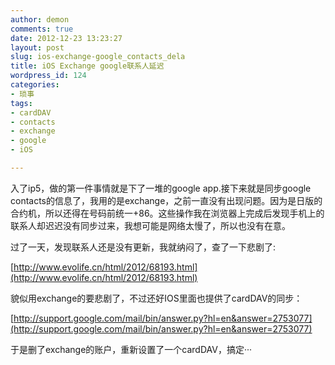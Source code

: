 ```yaml
---
author: demon
comments: true
date: 2012-12-23 13:23:27
layout: post
slug: ios-exchange-google_contacts_dela
title: iOS Exchange google联系人延迟
wordpress_id: 124
categories:
- 琐事
tags:
- cardDAV
- contacts
- exchange
- google
- iOS

---
```


入了ip5，做的第一件事情就是下了一堆的google app.接下来就是同步google contacts的信息了，我用的是exchange，之前一直没有出现问题。因为是日版的合约机，所以还得在号码前统一+86。这些操作我在浏览器上完成后发现手机上的联系人却迟迟没有同步过来，我想可能是网络太慢了，所以也没有在意。

过了一天，发现联系人还是没有更新，我就纳闷了，查了一下悲剧了:

[http://www.evolife.cn/html/2012/68193.html](http://www.evolife.cn/html/2012/68193.html)

貌似用exchange的要悲剧了，不过还好IOS里面也提供了cardDAV的同步：

[http://support.google.com/mail/bin/answer.py?hl=en&answer=2753077](http://support.google.com/mail/bin/answer.py?hl=en&answer=2753077)

于是删了exchange的账户，重新设置了一个cardDAV，搞定···
